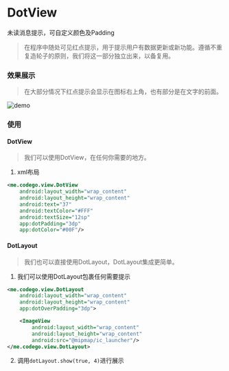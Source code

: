 # DotView

未读消息提示，可自定义颜色及Padding
> 在程序中随处可见红点提示，用于提示用户有数据更新或新功能。遵循不重复造轮子的原则，我们将这一部分独立出来，以备复用。

### 效果展示
> 在大部分情况下红点提示会显示在图标右上角，也有部分是在文字的前面。

![demo](image/demo_2.png)

### 使用
#### DotView
> 我们可以使用DotView，在任何你需要的地方。

1. xml布局
```xml
<me.codego.view.DotView
    android:layout_width="wrap_content"
    android:layout_height="wrap_content"
    android:text="37"
    android:textColor="#FFF"
    android:textSize="12sp"
    app:dotPadding="3dp" 
    app:dotColor="#00F"/>
```

#### DotLayout
> 我们也可以直接使用DotLayout，DotLayout集成更简单。

1. 我们可以使用DotLayout包裹任何需要提示
```xml
<me.codego.view.DotLayout
    android:layout_width="wrap_content"
    android:layout_height="wrap_content"
    app:dotOverPadding="3dp">

    <ImageView
        android:layout_width="wrap_content"
        android:layout_height="wrap_content"
        android:src="@mipmap/ic_launcher"/>
</me.codego.view.DotLayout>
```
2. 调用`dotLayout.show(true, 4)`进行展示
